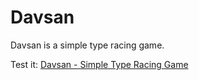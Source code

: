 # Davsan

Davsan is a simple type racing game.

Test it: [Davsan - Simple Type Racing Game](https://davsan.netlify.app)
